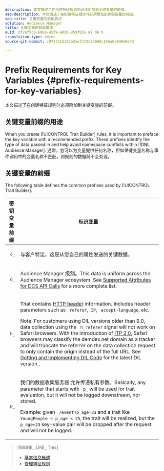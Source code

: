 ```yaml
---
description: 本文描述了在创建特征规则时必须附加到关键变量的前缀。
seo-description: 本文描述了在创建特征规则时必须附加到关键变量的前缀。
seo-title: 关键变量的前缀要求
solution: Audience Manager
title: 关键变量的前缀要求
uuid: df2ef9c8-606a-45f9-a836-859f856 a7 d4 b
translation-type: tm+mt
source-git-commit: c9737315132e2ae7d72c250d8c196abe8d9e0e43

---
```



# Prefix Requirements for Key Variables {#prefix-requirements-for-key-variables}

本文描述了在创建特征规则时必须附加到关键变量的前缀。

<!-- r_tb_variable_prefixes.xml -->

## 关键变量前缀的用途

When you create [!UICONTROL Trait Builder] rules, it is important to preface the key variable with a recommended prefix. These prefixes identify the type of data passed in and help avoid namespace conflicts within [!DNL Audience Manager]. 通常，您可以为变量提供任何名称，但如果键变量名称与事件调用中的变量名称不匹配，则规则的数据将不会处理。

## 关键变量的前缀

The following table defines the common prefixes used by [!UICONTROL Trait Builder].

<table id="table_CFEFA1DBDF904736B6EA2640B7AD26E5"> 
 <thead> 
  <tr> 
   <th colname="col1" class="entry"> 密钥变量前缀 </th> 
   <th colname="col2" class="entry"> 标识变量 </th> 
  </tr>
 </thead>
 <tbody> 
  <tr> 
   <td colname="col1"><code> c_</code> </td> 
   <td colname="col2"> <p>与客户特定。这是从您自己的属性发送的关键数据。 </p> </td> 
  </tr> 
  <tr> 
   <td colname="col1"><code> d_</code> </td> 
   <td colname="col2"> <p><span class="keyword"> Audience Manager</span> 级别。This data is uniform across the <span class="keyword"> Audience Manager</span> ecosystem. See <a href="../../api/dcs-intro/dcs-api-reference/dcs-keys.md"> Supported Attributes for DCS API Calls</a> for a more complete list. </p> </td> 
  </tr> 
  <tr> 
   <td colname="col1"><code> h_</code> </td> 
   <td colname="col2"> <p>That contains <a href="https://en.wikipedia.org/wiki/List_of_HTTP_header_fields" scope="external" format="html"> HTTP header</a> information. Includes header parameters such as <code> referer</code>,<code> IP</code>, <code> accept-language</code>, etc. </p> <p> <p>Note: For customers using DIL versions older than 9.0, data collection using the <code> h_referer</code> signal will not work on Safari browsers. With the introduction of <a href="https://webkit.org/blog/8311/intelligent-tracking-prevention-2-0/" format="https" scope="external"> ITP 2.0</a>, Safari browsers may classify the demdex.net domain as a tracker and will truncate the referrer on the data collection request to only contain the origin instead of the full URL. See <a href="../../dil/dil-overview.md#get-implement-dil-code">Getting and Implementing DIL Code</a> for the latest DIL version.. </p> </p> </td> 
  </tr> 
  <tr> 
   <td colname="col1"><code> p_</code> </td> 
   <td colname="col2"> <p><span class="wintitle"> 我们的数据收集服务器</span> 允许传递私有参数。Basically, any parameter that starts with <code> p_</code> will be used for trait evaluation, but it will not be logged downstream, nor stored. </p> <p>Example: given <code> /event?p_age=23</code> and a trait like <code> YoungPeople = p_age &lt; 25</code>, the trait will be realized, but the <code> p_age=23</code> key-value pair will be dropped after the request and will not be logged. </p> </td> 
  </tr> 
 </tbody> 
</table>

>[!MORE_ LIKE_ This]
>
>* [基本信息概述](../../features/traits/create-onboarded-rule-based-traits.md)
>* [管理特征规则](../../features/traits/manage-trait-rules.md#managing-trait-rules)

